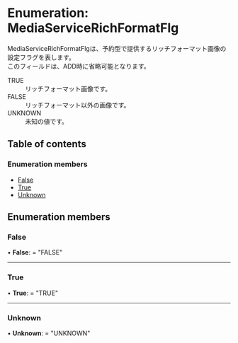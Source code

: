 # Enumeration: MediaServiceRichFormatFlg


<div lang=\"ja\"> MediaServiceRichFormatFlgは、予約型で提供するリッチフォーマット画像の設定フラグを表します。<br> このフィールドは、ADD時に省略可能となります。 </div>  <dl class=term>   <dt class=\"term__item\">TRUE</dt>   <dd class=\"term__desc\"><span lang=\"ja\">リッチフォーマット画像です。</span></dd>   <dt class=\"term__item\">FALSE</dt>   <dd class=\"term__desc\"><span lang=\"ja\">リッチフォーマット以外の画像です。</span></dd>   <dt class=\"term__item\">UNKNOWN</dt>   <dd class=\"term__desc\"><span lang=\"ja\">未知の値です。</span></dd> </dl>

## Table of contents

### Enumeration members

- [False](mediaservicerichformatflg.md#false)
- [True](mediaservicerichformatflg.md#true)
- [Unknown](mediaservicerichformatflg.md#unknown)

## Enumeration members

### False

• **False**: = "FALSE"

___

### True

• **True**: = "TRUE"

___

### Unknown

• **Unknown**: = "UNKNOWN"
